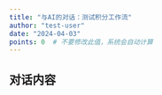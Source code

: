 ```yaml
---
title: "与AI的对话：测试积分工作流"
author: "test-user"
date: "2024-04-03"
points: 0  # 不要修改此值，系统会自动计算
---
```


## 对话内容

